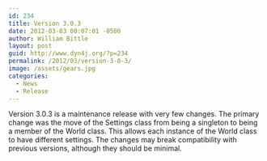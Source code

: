 ```yaml
---
id: 234
title: Version 3.0.3
date: 2012-03-03 00:07:01 -0500
author: William Bittle
layout: post
guid: http://www.dyn4j.org/?p=234
permalink: /2012/03/version-3-0-3/
image: /assets/gears.jpg
categories:
  - News
  - Release
---
```

Version 3.0.3 is a maintenance release with very few changes. The primary change was the move of the Settings class from being a singleton to being a member of the World class. This allows each instance of the World class to have different settings. The changes may break compatibility with previous versions, although they should be minimal.